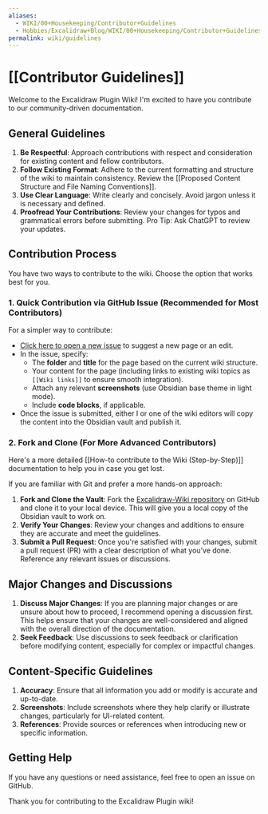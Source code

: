 ```yaml
---
aliases:
  - WIKI/00+Housekeeping/Contributor+Guidelines
  - Hobbies/Excalidraw+Blog/WIKI/00+Housekeeping/Contributor+Guidelines
permalink: wiki/guidelines
---
```

# [[Contributor Guidelines]]

Welcome to the Excalidraw Plugin Wiki! I'm excited to have you contribute to our community-driven documentation.

## General Guidelines

1. **Be Respectful**: Approach contributions with respect and consideration for existing content and fellow contributors.
2. **Follow Existing Format**: Adhere to the current formatting and structure of the wiki to maintain consistency. Review the [[Proposed Content Structure and File Naming Conventions]].
3. **Use Clear Language**: Write clearly and concisely. Avoid jargon unless it is necessary and defined.
4. **Proofread Your Contributions**: Review your changes for typos and grammatical errors before submitting. Pro Tip: Ask ChatGPT to review your updates.

## Contribution Process

You have two ways to contribute to the wiki. Choose the option that works best for you.

### 1. Quick Contribution via GitHub Issue (Recommended for Most Contributors)
For a simpler way to contribute:
- [Click here to open a new issue](https://github.com/zsviczian/excalidraw-wiki/issues/new?assignees=&labels=contribution&projects=&template=wiki-contribution.yaml&title=New+Wiki+Page+Contribution%3A+%5BPAGE+TITLE%5D) to suggest a new page or an edit.
- In the issue, specify:
  - The **folder** and **title** for the page based on the current wiki structure.
  - Your content for the page (including links to existing wiki topics as `[[Wiki links]]` to ensure smooth integration).
  - Attach any relevant **screenshots** (use Obsidian base theme in light mode).
  - Include **code blocks**, if applicable.
- Once the issue is submitted, either I or one of the wiki editors will copy the content into the Obsidian vault and publish it.

### 2. Fork and Clone (For More Advanced Contributors)

Here's a more detailed [[How-to contribute to the Wiki  (Step-by-Step)]] documentation to help you in case you get lost.

If you are familiar with Git and prefer a more hands-on approach:
1. **Fork and Clone the Vault**: Fork the [Excalidraw-Wiki repository](https://github.com/zsviczian/excalidraw-wiki) on GitHub and clone it to your local device. This will give you a local copy of the Obsidian vault to work on.
2. **Verify Your Changes**: Review your changes and additions to ensure they are accurate and meet the guidelines.
3. **Submit a Pull Request**: Once you're satisfied with your changes, submit a pull request (PR) with a clear description of what you’ve done. Reference any relevant issues or discussions.

## Major Changes and Discussions

1. **Discuss Major Changes**: If you are planning major changes or are unsure about how to proceed, I recommend opening a discussion first. This helps ensure that your changes are well-considered and aligned with the overall direction of the documentation.
2. **Seek Feedback**: Use discussions to seek feedback or clarification before modifying content, especially for complex or impactful changes.

## Content-Specific Guidelines

1. **Accuracy**: Ensure that all information you add or modify is accurate and up-to-date.
2. **Screenshots**: Include screenshots where they help clarify or illustrate changes, particularly for UI-related content.
3. **References**: Provide sources or references when introducing new or specific information.

## Getting Help

If you have any questions or need assistance, feel free to open an issue on GitHub.

Thank you for contributing to the Excalidraw Plugin wiki!
